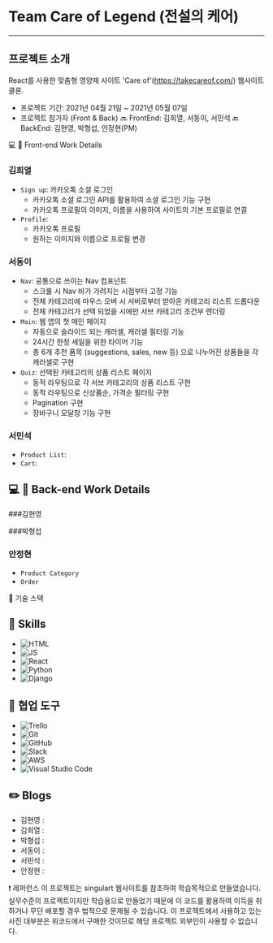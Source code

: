 # Team Care of Legend (전설의 케어)
---

##  프로젝트 소개
React를 사용한 맞춤형 영양제 사이트 'Care of'(https://takecareof.com/) 웹사이트 클론.

- 프로젝트 기간: 2021년 04월 21일 ~ 2021년 05월 07일
- 프로젝트 참가자 (Front & Back)
🔜 FrontEnd: 김희열, 서동이, 서민석
🔙 BackEnd: 김현영, 박형섭, 안정현(PM)


💻 🌸 Front-end Work Details

### 김희열
- `Sign up`: 카카오톡 소셜 로그인
    - 카카오톡 소셜 로그인 API를 활용하여 소셜 로그인 기능 구현
    - 카카오톡 프로필의 이미지, 이름을 사용하여 사이트의 기본 프로필로 연결
- `Profile`: 
    - 카카오톡 프로필
    - 원하는 이미지와 이름으로 프로필 변경

### 서동이
- `Nav`: 공통으로 쓰이는 Nav 컴포넌트
    - 스크롤 시 Nav 바가 가려지는 시점부터 고정 기능
    - 전체 카테고리에 마우스 오버 시 서버로부터 받아온 카테고리 리스트 드롭다운
    - 전체 카테고리가 선택 되었을 시에만 서브 카테고리 조건부 렌더링
- `Main`: 웹 앱의 첫 메인 페이지
    - 자동으로 슬라이드 되는 캐러셀, 캐러셀 필터링 기능
    - 24시간 한정 세일을 위한 타이머 기능
    - 총 6개 추천 품목 (suggestions, sales, new 등) 으로 나누어진 상품들을 각 캐러셀로 구현  
- `Quiz`: 선택된 카테고리의 상품 리스트 페이지
    - 동적 라우팅으로 각 서브 카테고리의 상품 리스트 구현
    - 동적 라우팅으로 신상품순, 가격순 필터링 구현
    - Pagination 구현
    - 장바구니 모달창 기능 구현

### 서민석
- `Product List`: 
- `Cart`: 



## 💻 🌼 Back-end Work Details
###김현영

###박형섭

### 안정현
- `Product Category`
- `Order`
   

🔧 기술 스택
## 🔧 Skills
- ![HTML](https://img.shields.io/badge/HTML5-E34F26?style=for-the-badge&logo=html5&logoColor=white)
- ![JS](https://img.shields.io/badge/JavaScript-F7DF1E?style=for-the-badge&logo=javascript&logoColor=black)
- ![React](https://img.shields.io/badge/React-20232A?style=for-the-badge&logo=react&logoColor=61DAFB)
- ![Python](https://img.shields.io/badge/Python-14354C?style=for-the-badge&logo=python&logoColor=white)
- ![Django](https://img.shields.io/badge/Django-092E20?style=for-the-badge&logo=django&logoColor=white)


## 🔧 협업 도구
- <img alt="Trello" src="https://img.shields.io/badge/Trello-%23026AA7.svg?&style=for-the-badge&logo=Trello&logoColor=white"/>
- <img alt="Git" src="https://img.shields.io/badge/git-%23F05033.svg?&style=for-the-badge&logo=git&logoColor=white"/>
- <img alt="GitHub" src="https://img.shields.io/badge/github-%23121011.svg?&style=for-the-badge&logo=github&logoColor=white"/>
- <img alt="Slack" src="https://img.shields.io/badge/Slack-4A154B?style=for-the-badge&logo=slack&logoColor=white" />
- <img alt="AWS" src="https://img.shields.io/badge/AWS-%23FF9900.svg?&style=for-the-badge&logo=amazon-aws&logoColor=white"/>
- <img alt="Visual Studio Code" src="https://img.shields.io/badge/VisualStudioCode-0078d7.svg?&style=for-the-badge&logo=visual-studio-code&logoColor=white"/>


## ✏️ Blogs
- 김현영 :
- 김희열 :
- 박형섭 : 
- 서동이 :
- 서민석 :
- 안정현 : 


❗️ 레퍼런스
이 프로젝트는 singulart 웹사이트를 참조하여 학습목적으로 만들었습니다. 실무수준의 프로젝트이지만 학습용으로 만들었기 때문에 이 코드를 활용하여 이득을 취하거나 무단 배포할 경우 법적으로 문제될 수 있습니다. 이 프로젝트에서 사용하고 있는 사진 대부분은 위코드에서 구매한 것이므로 해당 프로젝트 외부인이 사용할 수 없습니다.







